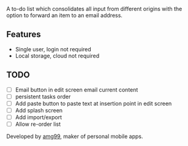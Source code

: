 A to-do list which consolidates all input from different origins
with the option to forward an item to an email address.

## Features
- Single user, login not required
- Local storage, cloud not required

## TODO
- [ ] Email button in edit screen email current content
- [ ] persistent tasks order
- [ ] Add paste button to paste text at insertion point in edit screen
- [ ] Add splash screen
- [ ] Add import/export
- [ ] Allow re-order list

Developed by [amg99], maker of personal mobile apps.

[amg99]: https://amg99.com


